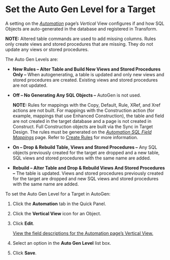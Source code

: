 # Set the Auto Gen Level for a Target

A setting on the
<span style="font-style: italic;">[Automation](../Page_Desc/Automation_page.htm#Automation_V)</span>
page’s <span style="font-style: italic;">Vertical</span> View configures
if and how SQL Objects are auto-generated in the database and registered
in Transform.

<span style="font-weight: bold;">NOTE:</span> Altered table commands are
used to add missing columns. Rules only create views and stored
procedures that are missing. They do not update any views or stored
procedures.

The Auto Gen Levels are:

  - **New Rules – Alter Table and Build New Views and Stored Procedures
    Only –** When autogenerating, a table is updated and only new views
    and stored procedures are created. Existing views and stored
    procedures are not updated.

  - **Off – No Generating Any SQL Objects –** AutoGen is not used.
    
    **NOTE:** Rules for mappings with the Copy, Default, Rule, XRef, and
    Xref actions are not built. For mappings with the Construction
    action (for example, mappings that use Enhanced Construction), the
    table and field are not created in the target database and a page is
    not created in Construct. Full Construction objects are built via
    the Sync in Target Design. The rules must be generated on the
    <span style="font-style: italic;">[Automation SQL Field
    Mappings](../Page_Desc/Automation_SQL_Field_Mappings_H.htm)</span>
    page. Refer to [Create Rules](Create_Rules.htm) for more
    information.

  - **On – Drop & Rebuild Table, Views and Stored Procedures –** Any SQL
    objects previously created for the target are dropped and a new
    table, SQL views and stored procedures with the same name are added.

  - **Rebuild – Alter Table and Drop & Rebuild Views And Stored
    Procedures –** The table is updated. Views and stored procedures
    previously created for the target are dropped and new SQL views and
    stored procedures with the same name are added.

To set the Auto Gen Level for a Target in AutoGen:

1.  Click the **Automation** tab in the Quick Panel.

2.  Click the <span style="font-weight: bold;">Vertical View</span> icon
    for an Object.

3.  Click <span style="font-weight: bold;">Edit</span>.
    
    [View the field descriptions for the Automation page’s Vertical
    View.](../Page_Desc/Automation_page.htm#Automation_V)

4.  Select an option in the <span style="font-weight: bold;">Auto Gen
    Level</span> list box.

5.  Click <span style="font-weight: bold;">Save</span>.
